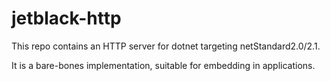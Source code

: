 # jetblack-http

This repo contains an HTTP server for dotnet targeting netStandard2.0/2.1.

It is a bare-bones implementation, suitable for embedding in applications.
